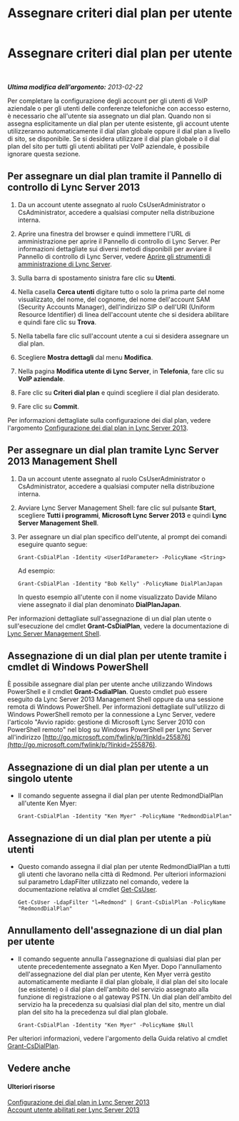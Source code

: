 ﻿---
title: Assegnare criteri dial plan per utente
TOCTitle: Assegnare criteri dial plan per utente
ms:assetid: 9fea861f-7770-4cae-9b1f-2a960595bfc9
ms:mtpsurl: https://technet.microsoft.com/it-it/library/JJ688156(v=OCS.15)
ms:contentKeyID: 49887680
ms.date: 08/24/2015
mtps_version: v=OCS.15
ms.translationtype: HT
---

# Assegnare criteri dial plan per utente

 

_**Ultima modifica dell'argomento:** 2013-02-22_

Per completare la configurazione degli account per gli utenti di VoIP aziendale o per gli utenti delle conferenze telefoniche con accesso esterno, è necessario che all'utente sia assegnato un dial plan. Quando non si assegna esplicitamente un dial plan per utente esistente, gli account utente utilizzeranno automaticamente il dial plan globale oppure il dial plan a livello di sito, se disponibile. Se si desidera utilizzare il dial plan globale o il dial plan del sito per tutti gli utenti abilitati per VoIP aziendale, è possibile ignorare questa sezione.

## Per assegnare un dial plan tramite il Pannello di controllo di Lync Server 2013

1.  Da un account utente assegnato al ruolo CsUserAdministrator o CsAdministrator, accedere a qualsiasi computer nella distribuzione interna.

2.  Aprire una finestra del browser e quindi immettere l'URL di amministrazione per aprire il Pannello di controllo di Lync Server. Per informazioni dettagliate sui diversi metodi disponibili per avviare il Pannello di controllo di Lync Server, vedere [Aprire gli strumenti di amministrazione di Lync Server](lync-server-2013-open-lync-server-administrative-tools.md).

3.  Sulla barra di spostamento sinistra fare clic su **Utenti**.

4.  Nella casella **Cerca utenti** digitare tutto o solo la prima parte del nome visualizzato, del nome, del cognome, del nome dell'account SAM (Security Accounts Manager), dell'indirizzo SIP o dell'URI (Uniform Resource Identifier) di linea dell'account utente che si desidera abilitare e quindi fare clic su **Trova**.

5.  Nella tabella fare clic sull'account utente a cui si desidera assegnare un dial plan.

6.  Scegliere **Mostra dettagli** dal menu **Modifica**.

7.  Nella pagina **Modifica utente di Lync Server**, in **Telefonia**, fare clic su **VoIP aziendale**.

8.  Fare clic su **Criteri dial plan** e quindi scegliere il dial plan desiderato.

9.  Fare clic su **Commit**.

Per informazioni dettagliate sulla configurazione dei dial plan, vedere l'argomento [Configurazione dei dial plan in Lync Server 2013](lync-server-2013-configuring-dial-plans.md).

## Per assegnare un dial plan tramite Lync Server 2013 Management Shell

1.  Da un account utente assegnato al ruolo CsUserAdministrator o CsAdministrator, accedere a qualsiasi computer nella distribuzione interna.

2.  Avviare Lync Server Management Shell: fare clic sul pulsante **Start**, scegliere **Tutti i programmi**, **Microsoft Lync Server 2013** e quindi **Lync Server Management Shell**.

3.  Per assegnare un dial plan specifico dell'utente, al prompt dei comandi eseguire quanto segue:
    
        Grant-CsDialPlan -Identity <UserIdParameter> -PolicyName <String>
    
    Ad esempio:
    
        Grant-CsDialPlan -Identity "Bob Kelly" -PolicyName DialPlanJapan
    
    In questo esempio all'utente con il nome visualizzato Davide Milano viene assegnato il dial plan denominato **DialPlanJapan**.

Per informazioni dettagliate sull'assegnazione di un dial plan utente o sull'esecuzione del cmdlet **Grant-CsDialPlan**, vedere la documentazione di [Lync Server Management Shell](lync-server-2013-lync-server-management-shell.md).

## Assegnazione di un dial plan per utente tramite i cmdlet di Windows PowerShell

È possibile assegnare dial plan per utente anche utilizzando Windows PowerShell e il cmdlet **Grant-CsdialPlan**. Questo cmdlet può essere eseguito da Lync Server 2013 Management Shell oppure da una sessione remota di Windows PowerShell. Per informazioni dettagliate sull'utilizzo di Windows PowerShell remoto per la connessione a Lync Server, vedere l'articolo "Avvio rapido: gestione di Microsoft Lync Server 2010 con PowerShell remoto" nel blog su Windows PowerShell per Lync Server all'indirizzo [http://go.microsoft.com/fwlink/p/?linkId=255876](http://go.microsoft.com/fwlink/p/?linkid=255876).

## Assegnazione di un dial plan per utente a un singolo utente

  - Il comando seguente assegna il dial plan per utente RedmondDialPlan all'utente Ken Myer:
    
        Grant-CsDialPlan -Identity "Ken Myer" -PolicyName "RedmondDialPlan"

## Assegnazione di un dial plan per utente a più utenti

  - Questo comando assegna il dial plan per utente RedmondDialPlan a tutti gli utenti che lavorano nella città di Redmond. Per ulteriori informazioni sul parametro LdapFilter utilizzato nel comando, vedere la documentazione relativa al cmdlet [Get-CsUser](https://docs.microsoft.com/en-us/powershell/module/skype/Get-CsUser).
    
        Get-CsUser -LdapFilter "l=Redmond" | Grant-CsDialPlan -PolicyName "RedmondDialPlan"

## Annullamento dell'assegnazione di un dial plan per utente

  - Il comando seguente annulla l'assegnazione di qualsiasi dial plan per utente precedentemente assegnato a Ken Myer. Dopo l'annullamento dell'assegnazione del dial plan per utente, Ken Myer verrà gestito automaticamente mediante il dial plan globale, il dial plan del sito locale (se esistente) o il dial plan dell'ambito del servizio assegnato alla funzione di registrazione o al gateway PSTN. Un dial plan dell'ambito del servizio ha la precedenza su qualsiasi dial plan del sito, mentre un dial plan del sito ha la precedenza sul dial plan globale.
    
        Grant-CsDialPlan -Identity "Ken Myer" -PolicyName $Null

Per ulteriori informazioni, vedere l'argomento della Guida relativo al cmdlet [Grant-CsDialPlan](https://docs.microsoft.com/en-us/powershell/module/skype/Grant-CsDialPlan).

## Vedere anche

#### Ulteriori risorse

[Configurazione dei dial plan in Lync Server 2013](lync-server-2013-configuring-dial-plans.md)  
[Account utente abilitati per Lync Server 2013](lync-server-2013-user-accounts-enabled-for-lync-server.md)

